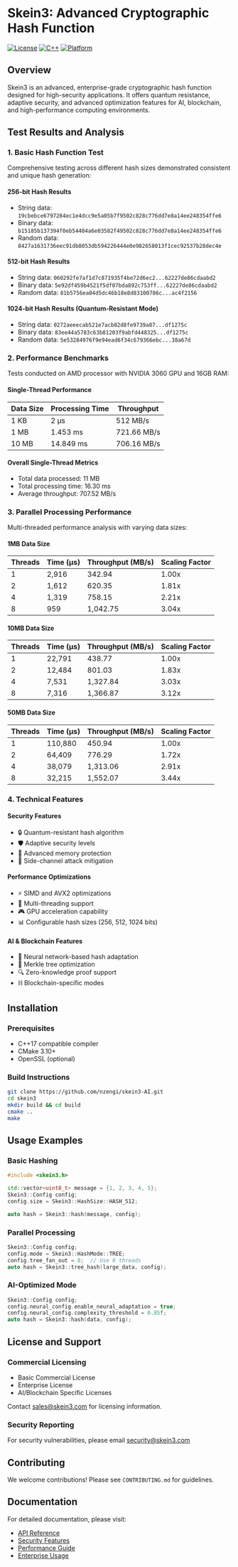 # Skein3: Advanced Cryptographic Hash Function

[![License](https://img.shields.io/badge/License-Commercial-blue.svg)](https://github.com/nzengi/skein3/blob/main/LICENSE)
[![C++](https://img.shields.io/badge/C++-17-blue.svg)](https://isocpp.org/std/the-standard)
[![Platform](https://img.shields.io/badge/Platform-Linux%20%7C%20Windows%20%7C%20macOS-lightgrey.svg)](https://github.com/nzengi/skein3)

## Overview

Skein3 is an advanced, enterprise-grade cryptographic hash function designed for high-security applications. It offers quantum resistance, adaptive security, and advanced optimization features for AI, blockchain, and high-performance computing environments.

## Test Results and Analysis

### 1. Basic Hash Function Test

Comprehensive testing across different hash sizes demonstrated consistent and unique hash generation:

#### 256-bit Hash Results
- String data: `19cbebce6797284ec1e4dcc9e5a05b7f9502c828c776dd7e8a14ee248354ffe6`
- Binary data: `b15185b137394f0eb54404a6e03582f49502c828c776dd7e8a14ee248354ffe6`
- Random data: `8427a1631736eec91db8053db594226444e0e982658013f1cec92537b28dec4e`

#### 512-bit Hash Results
- String data: `060292fe7af1d7c871935f4be72d6ec2...62227de86cdaabd2`
- Binary data: `5e92df459b4521f5df07bda892c753ff...62227de86cdaabd2`
- Random data: `81b5756ea04d5dc46b18e8d83100786c...ac4f2156`

#### 1024-bit Hash Results (Quantum-Resistant Mode)
- String data: `0272aeeecab521e7acb82d8fe9739a87...df1275c`
- Binary data: `83ee44a5783c63b81203f9abfd448325...df1275c`
- Random data: `5e53284976f9e94ead6f34c679366ebc...38a67d`

### 2. Performance Benchmarks

Tests conducted on AMD processor with NVIDIA 3060 GPU and 16GB RAM:

#### Single-Thread Performance
| Data Size | Processing Time | Throughput    |
|-----------|----------------|---------------|
| 1 KB      | 2 µs          | 512 MB/s      |
| 1 MB      | 1.453 ms      | 721.66 MB/s   |
| 10 MB     | 14.849 ms     | 706.16 MB/s   |

#### Overall Single-Thread Metrics
- Total data processed: 11 MB
- Total processing time: 16.30 ms
- Average throughput: 707.52 MB/s

### 3. Parallel Processing Performance

Multi-threaded performance analysis with varying data sizes:

#### 1MB Data Size
| Threads | Time (µs) | Throughput (MB/s) | Scaling Factor |
|---------|-----------|-------------------|----------------|
| 1       | 2,916     | 342.94           | 1.00x          |
| 2       | 1,612     | 620.35           | 1.81x          |
| 4       | 1,319     | 758.15           | 2.21x          |
| 8       | 959       | 1,042.75         | 3.04x          |

#### 10MB Data Size
| Threads | Time (µs) | Throughput (MB/s) | Scaling Factor |
|---------|-----------|-------------------|----------------|
| 1       | 22,791    | 438.77           | 1.00x          |
| 2       | 12,484    | 801.03           | 1.83x          |
| 4       | 7,531     | 1,327.84         | 3.03x          |
| 8       | 7,316     | 1,366.87         | 3.12x          |

#### 50MB Data Size
| Threads | Time (µs) | Throughput (MB/s) | Scaling Factor |
|---------|-----------|-------------------|----------------|
| 1       | 110,880   | 450.94           | 1.00x          |
| 2       | 64,409    | 776.29           | 1.72x          |
| 4       | 38,079    | 1,313.06         | 2.91x          |
| 8       | 32,215    | 1,552.07         | 3.44x          |

### 4. Technical Features

#### Security Features
- 🔒 Quantum-resistant hash algorithm
- 🛡️ Adaptive security levels
- 🔐 Advanced memory protection
- 🚫 Side-channel attack mitigation

#### Performance Optimizations
- ⚡ SIMD and AVX2 optimizations
- 🔄 Multi-threading support
- 🎮 GPU acceleration capability
- 📊 Configurable hash sizes (256, 512, 1024 bits)

#### AI & Blockchain Features
- 🧠 Neural network-based hash adaptation
- 🌳 Merkle tree optimization
- 🔍 Zero-knowledge proof support
- ⛓️ Blockchain-specific modes

## Installation

### Prerequisites
- C++17 compatible compiler
- CMake 3.10+
- OpenSSL (optional)

### Build Instructions
```bash
git clone https://github.com/nzengi/skein3-AI.git
cd skein3
mkdir build && cd build
cmake ..
make
```

## Usage Examples

### Basic Hashing
```cpp
#include <skein3.h>

std::vector<uint8_t> message = {1, 2, 3, 4, 5};
Skein3::Config config;
config.size = Skein3::HashSize::HASH_512;

auto hash = Skein3::hash(message, config);
```

### Parallel Processing
```cpp
Skein3::Config config;
config.mode = Skein3::HashMode::TREE;
config.tree_fan_out = 8;  // Use 8 threads
auto hash = Skein3::tree_hash(large_data, config);
```

### AI-Optimized Mode
```cpp
Skein3::Config config;
config.neural_config.enable_neural_adaptation = true;
config.neural_config.complexity_threshold = 0.85f;
auto hash = Skein3::hash(data, config);
```

## License and Support

### Commercial Licensing
- Basic Commercial License
- Enterprise License
- AI/Blockchain Specific Licenses

Contact sales@skein3.com for licensing information.

### Security Reporting
For security vulnerabilities, please email security@skein3.com

## Contributing

We welcome contributions! Please see `CONTRIBUTING.md` for guidelines.

## Documentation

For detailed documentation, please visit:
- [API Reference](docs/api-reference.md)
- [Security Features](docs/security-features.md)
- [Performance Guide](docs/performance.md)
- [Enterprise Usage](docs/enterprise.md)
